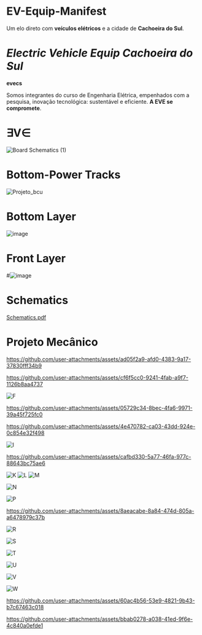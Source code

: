 # EV-Equip-Manifest
 Um elo direto com  **veículos elétricos** e a cidade de **Cachoeira do Sul**.


               
#       *Electric Vehicle Equip Cachoeira do Sul*
  **evecs**

                 

  Somos integrantes do curso de Engenharia Elétrica, empenhados com a pesquisa, inovação tecnológica: sustentável e eficiente. 
   **A EVE se compromete**.
#
#
# ∃V∈

![Board Schematics (1)](https://github.com/user-attachments/assets/dd474ebd-bbbc-4bab-baa7-e1165861f318)
#
#
# Bottom-Power Tracks
![Projeto_bcu](https://github.com/user-attachments/assets/eb7e984d-7024-49a4-9ead-f2790bfa47ea)
#
#
# Bottom Layer 
![image](https://github.com/user-attachments/assets/6e19b31a-0cf2-4a25-b3ca-16a4b402e40a)
#
#
# Front Layer
#![image](https://github.com/user-attachments/assets/14472d1a-d16f-4813-b3a5-60358b580400)

# Schematics
[Schematics.pdf](https://github.com/user-attachments/files/19603987/Schematics.pdf)

# Projeto Mecânico

https://github.com/user-attachments/assets/ad05f2a9-afd0-4383-9a17-37830fff34b9

https://github.com/user-attachments/assets/cf6f5cc0-9241-4fab-a9f7-1126b8aa4737

![F](https://github.com/user-attachments/assets/2daf0b66-0979-4ab2-9ad8-579b6a2af0a5)

https://github.com/user-attachments/assets/05729c34-8bec-4fa6-9971-39a45f725fc0

https://github.com/user-attachments/assets/4e470782-ca03-43dd-924e-0c854e32f498

![I](https://github.com/user-attachments/assets/a26d7c61-d6e8-46b8-a07b-a2b136c7b9dd)

https://github.com/user-attachments/assets/cafbd330-5a77-46fa-977c-88643bc75ae6

![K](https://github.com/user-attachments/assets/1303cdd9-8d18-44a1-8c72-84979277e3e5)
![L](https://github.com/user-attachments/assets/baf91d39-a5ea-4c25-a356-3a7d2a35a7ef)
![M](https://github.com/user-attachments/assets/0ccd55dd-cae8-4d4f-a41a-5526cddde4a6)

![N](https://github.com/user-attachments/assets/6a7bf693-93e0-47f8-9f5f-c267078199d8)

![P](https://github.com/user-attachments/assets/c82f87a0-eb65-4e25-9d5a-af80b40b3d3f)

https://github.com/user-attachments/assets/8aeacabe-8a84-474d-805a-a6478979c37b

![R](https://github.com/user-attachments/assets/5abcf211-27b1-4db4-a239-814451abf02e)

![S](https://github.com/user-attachments/assets/4584a6d4-2f24-463a-8ea2-b503924c7ac2)

![T](https://github.com/user-attachments/assets/8cd35f90-2827-4328-9f72-b53dfc48e534)

![U](https://github.com/user-attachments/assets/730d5155-51c3-4408-89f6-32916da05c99)

![V](https://github.com/user-attachments/assets/1d03bc2d-da64-4aa5-93ed-8d6ca1f764f6)

![W](https://github.com/user-attachments/assets/f2b9559e-14dc-4ec5-be4f-ddeba5699706)

https://github.com/user-attachments/assets/60ac4b56-53e9-4821-9b43-b7c67463c018

https://github.com/user-attachments/assets/bbab0278-a038-41ed-9f6e-4c840a0efde1








